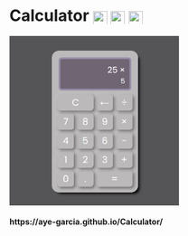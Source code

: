 # Calculator <img src="https://cdn-icons-png.flaticon.com/512/5968/5968267.png" width="25" height="25" align="center">  <img src="https://cdn-icons-png.flaticon.com/512/919/919826.png" width="25" height="25" align="center">   <img src="https://cdn-icons-png.flaticon.com/512/5968/5968292.png" width="25" height="25" align="center">  

<img src="https://github.com/Aye-Garcia/Calculator/blob/main/img/calculator.png" width="300" height="300" align="center">        

<h4>https://aye-garcia.github.io/Calculator/</h4>
